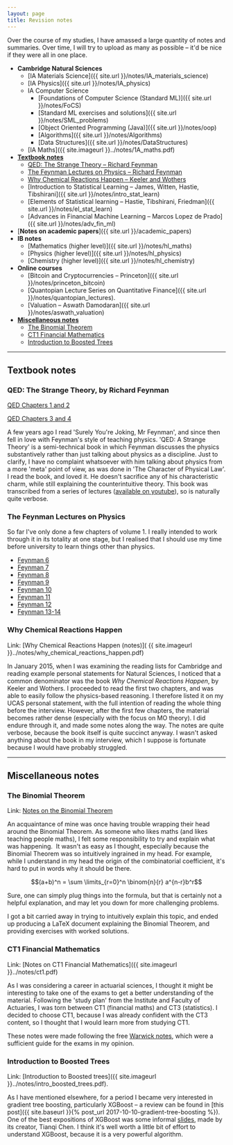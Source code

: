 ```yaml
---
layout: page
title: Revision notes
---
```


Over the course of my studies, I have amassed a large quantity of notes and summaries. Over time, I will try to upload as many as possible – it'd be nice if they were all in one place.


<!-- TOC depthFrom:1 depthTo:6 withLinks:1 updateOnSave:0 orderedList:0 -->

- **Cambridge Natural Sciences**
	- [IA Materials Science]({{ site.url }}/notes/IA_materials_science)
	- [IA Physics]({{ site.url }}/notes/IA_physics)
	- IA Computer Science
		- [Foundations of Computer Science (Standard ML)]({{ site.url }}/notes/FoCS)
		- [Standard ML exercises and solutions]({{ site.url }}/notes/SML_problems)
		- [Object Oriented Programming (Java)]({{ site.url }}/notes/oop)
		- [Algorithms]({{ site.url }}/notes/Algorithms)
		- [Data Structures]({{ site.url }}/notes/DataStructures)
	- [IA Maths]({{ site.imageurl }}../notes/1A_maths.pdf)
- [**Textbook notes**](#textbook-notes)
	- [QED: The Strange Theory – Richard Feynman](#qed-the-strange-theory-by-richard-feynman)
	- [The Feynman Lectures on Physics – Richard Feynman](#the-feynman-lectures-on-physics)
	- [Why Chemical Reactions Happen – Keeler and Wothers](#why-chemical-reactions-happen)
	- [Introduction to Statistical Learning – James, Witten, Hastie, Tibshirani]({{ site.url }}/notes/intro_stat_learn)
	- [Elements of Statistical learning – Hastie, Tibshirani, Friedman]({{ site.url }}/notes/el_stat_learn)
	- [Advances in Financial Machine Learning – Marcos Lopez de Prado]({{ site.url }}/notes/adv_fin_ml)
- [**Notes on academic papers**]({{ site.url }}/academic_papers)
- **IB notes**
	- [Mathematics (higher level)]({{ site.url }}/notes/hl_maths)
	- [Physics (higher level)]({{ site.url }}/notes/hl_physics)
	- [Chemistry (higher level)]({{ site.url }}/notes/hl_chemistry)
- **Online courses**
	- [Bitcoin and Cryptocurrencies – Princeton]({{ site.url }}/notes/princeton_bitcoin) 
	- [Quantopian Lecture Series on Quantitative Finance]({{ site.url }}/notes/quantopian_lectures).
	- [Valuation – Aswath Damodaran]({{ site.url }}/notes/aswath_valuation)
- [**Miscellaneous notes**](#miscellaneous-notes)
    - [The Binomial Theorem](#the-binomial-theorem)
    - [CT1 Financial Mathematics](#ct1-financial-mathematics)
    - [Introduction to Boosted Trees](#introduction-to-boosted-trees)
<!-- /TOC -->

---

## Textbook notes

### QED: The Strange Theory, by Richard Feynman

[QED Chapters 1 and 2](https://reasonabledeviations.files.wordpress.com/2016/02/qed-chapters-1-and-2.pdf "QED Chapters 1 and 2")

[QED Chapters 3 and 4](https://reasonabledeviations.files.wordpress.com/2016/02/qed-chapters-3-and-4.pdf "QED Chapters 3 and 4")

A few years ago I read 'Surely You're Joking, Mr Feynman', and since then fell in love with Feynman's style of teaching physics. 'QED: A Strange Theory' is a semi-technical book in which Feynman discusses the physics substantively rather than just talking about physics as a discipline. Just to clarify, I have no complaint whatsoever with him talking about physics from a more 'meta' point of view, as was done in 'The Character of Physical Law'. I read the book, and loved it. He doesn't sacrifice any of his characteristic charm, while still explaining the counterintuitive theory. This book was transcribed from a series of lectures ([available on youtube](https://www.youtube.com/watch?v=eLQ2atfqk2c)), so is naturally quite verbose.

### The Feynman Lectures on Physics

So far I've only done a few chapters of volume 1. I really intended to work through it in its totality at one stage, but I realised that I should use my time before university to learn things other than physics.

- [Feynman 6](https://reasonabledeviations.files.wordpress.com/2016/02/feynman-6.pdf "Feynman 6")
- [Feynman 7](https://reasonabledeviations.files.wordpress.com/2016/02/feynman-7.pdf "Feynman 7")
- [Feynman 8](https://reasonabledeviations.files.wordpress.com/2016/02/feynman-8.pdf "Feynman 8")
- [Feynman 9](https://reasonabledeviations.files.wordpress.com/2016/02/feynman-9.pdf "Feynman 9")
- [Feynman 10](https://reasonabledeviations.files.wordpress.com/2016/02/feynman-10.pdf "Feynman 10")
- [Feynman 11](https://reasonabledeviations.files.wordpress.com/2016/02/feynman-11.pdf "Feynman 11")
- [Feynman 12](https://reasonabledeviations.files.wordpress.com/2016/02/feynman-12.pdf "Feynman 12")
- [Feynman 13-14](https://reasonabledeviations.files.wordpress.com/2016/02/feynman-13-14.pdf "Feynman 13-14")


### Why Chemical Reactions Happen

Link: [Why Chemical Reactions Happen (notes)]( {{ site.imageurl }}../notes/why_chemical_reactions_happen.pdf)

In January 2015, when I was examining the reading lists for Cambridge and reading example personal statements for Natural Sciences, I noticed that a common denominator was the book _Why Chemical Reactions Happen_, by Keeler and Wothers. I proceeded to read the first two chapters, and was able to easily follow the physics-based reasoning. I therefore listed it on my UCAS personal statement, with the full intention of reading the whole thing before the interview. However, after the first few chapters, the material becomes rather dense (especially with the focus on MO theory). I did endure through it, and made some notes along the way. The notes are quite verbose, because the book itself is quite succinct anyway. I wasn't asked anything about the book in my interview, which I suppose is fortunate because I would have probably struggled. 

---

## Miscellaneous notes

### The Binomial Theorem

Link: [Notes on the Binomial Theorem](https://reasonabledeviations.files.wordpress.com/2016/02/binomial.pdf "Binomial")

An acquaintance of mine was once having trouble wrapping their head around the Binomial Theorem. As someone who likes maths (and likes teaching people maths), I felt some responsibility to try and explain what was happening.  It wasn't as easy as I thought, especially because the Binomial Theorem was so intuitively ingrained in my head. For example, while I understand in my head the origin of the combinatorial coefficient, it's hard to put in words why it should be there.

$$(a+b)^n = \sum \limits_{r=0}^n \binom{n}{r} a^{n-r}b^r$$

Sure, one can simply plug things into the formula, but that is certainly not a helpful explanation, and may let you down for more challenging problems.

I got a bit carried away in trying to intuitively explain this topic, and ended up producing a LaTeX document explaining the Binomial Theorem, and providing exercises with worked solutions.

### CT1 Financial Mathematics

Link: [Notes on CT1 Financial Mathematics]({{ site.imageurl }}../notes/ct1.pdf)

As I was considering a career in actuarial sciences, I thought it might be interesting to take one of the exams to get a better understanding of the material. Following the 'study plan' from the Institute and Faculty of Actuaries, I was torn between CT1 (financial maths) and CT3 (statistics). I decided to choose CT1, because I was already confident with the CT3 content, so I thought that I would learn more from studying CT1.

These notes were made following the free [Warwick notes](https://bcgts.wordpress.com/), which were a sufficient guide for the exams in my opinion.

### Introduction to Boosted Trees

Link: [Introduction to Boosted trees]({{ site.imageurl }}../notes/intro_boosted_trees.pdf).

As I have mentioned elsewhere, for a period I became very interested in gradient tree boosting, particularly XGBoost – a review can be found in [this post]({{ site.baseurl }}{% post_url 2017-10-10-gradient-tree-boosting %}). One of the best expositions of XGBoost was some informal [slides](https://homes.cs.washington.edu/~tqchen/pdf/BoostedTree.pdf), made by its creator, Tianqi Chen. I think it's well worth a little bit of effort to understand XGBoost, because it is a very powerful algorithm.
